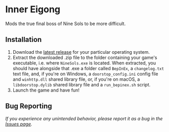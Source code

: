 # Inner Eigong

Mods the true final boss of Nine Sols to be more difficult.

## Installation

1. Download the [latest release](https://github.com/jngo102/InnerEigong/releases/latest) for your particular operating system.
2. Extract the downloaded .zip file to the folder containing your game's executable, i.e. where `NineSols.exe` is located. When extracted, you should have alongside that .exe a folder called `BepInEx`, a `changelog.txt` text file, and, if you're on Windows, a `doorstop_config.ini` config file and `winhttp.dll` shared library file, or, if you're on macOS, a `libdoorstop.dylib` shared library file and a `run_bepinex.sh` script.
3. Launch the game and have fun!

## Bug Reporting

_If you experience any unintended behavior, please report it as a bug in the [Issues page](https://github.com/jngo102/InnerEigong/issues/new?assignees=&labels=type%3A+bug&projects=&template=bug_report.yml&title=[Bug]+)._
